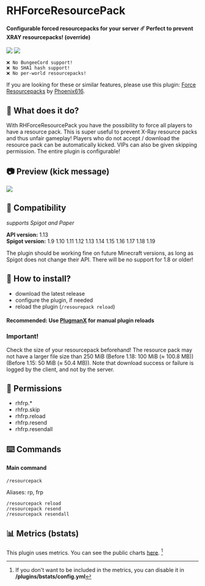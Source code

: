 # RHForceResourcePack
#### Configurable forced resourcepacks for your server ☄️ Perfect to prevent XRAY resourcepacks! (override)

![](https://img.shields.io/bstats/servers/11910?color=green?label=Servers) ![](https://img.shields.io/bstats/players/11910?color=green?label=Players)


```
❌ No BungeeCord support!
❌ No SHA1 hash support!
❌ No per-world resourcepacks!
```
If you are looking for these or similar features, please use this plugin:
[Force Resourcepacks](https://www.spigotmc.org/resources/force-resourcepacks.10499/)
by [Phoenix616](https://www.spigotmc.org/resources/authors/phoenix616.3651/).

## :blue_book: What does it do?
With RHForceResourcePack you have the possibility to force all players to have a resource pack.
This is super useful to prevent X-Ray resource packs and thus unfair gameplay!
Players who do not accept / download the resource pack can be automatically kicked.
VIPs can also be given skipping permission. The entire plugin is configurable!

## :camera: Preview (kick message)
![](https://abload.de/img/screen15zicb.jpg)

## :ticket: Compatibility
*supports Spigot and Paper*   

**API version:**   1.13   
**Spigot version:**   1.9 1.10 1.11 1.12 1.13 1.14 1.15 1.16 1.17 1.18 1.19   

The plugin should be working fine on future Minecraft versions, as long as Spigot does not change their API. There will be no support for 1.8 or older!

## :floppy_disk: How to install?
+ download the latest release
+ configure the plugin, if needed
+ reload the plugin (`/resourepack reload`)
#### Recommended: Use [PlugmanX](https://www.spigotmc.org/resources/plugmanx.88135/) for manual plugin reloads

### Important!
Check the size of your resourcepack beforehand!
The resource pack may not have a larger file size than 250 MiB (Before 1.18: 100 MiB (≈ 100.8 MB)) (Before 1.15: 50 MiB (≈ 50.4 MB)).
Note that download success or failure is logged by the client, and not by the server.

## :bookmark: Permissions
+ rhfrp.*
+ rhfrp.skip
+ rhfrp.reload
+ rhfrp.resend
+ rhfrp.resendall

## :keyboard: Commands
#### Main command  
```
/resourcepack
```
Aliases: rp, frp

```
/resourcepack reload
/resourcepack resend
/resourcepack resendall
```

## :bar_chart: Metrics (bstats)
This plugin uses metrics. You can see the public charts [here](https://bstats.org/plugin/bukkit/RHForceResourcePack/11910). [^1]
[^1]:If you don't want to be included in the metrics, you can disable it in **/plugins/bstats/config.yml**
